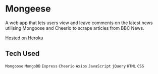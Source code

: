 # Mongeese
A web app that lets users view and leave comments on the latest news utilising Mongoose and Cheerio to scrape articles from BBC News.

[Hosted on Heroku](https://radiant-crag-60571.herokuapp.com)

## Tech Used
`Mongoose`
`MongoDB`
`Express`
`Cheerio`
`Axios`
`JavaScript`
`jQuery`
`HTML`
`CSS`